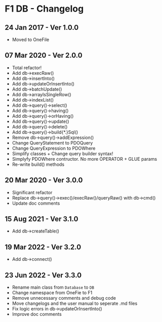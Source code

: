 # F1 DB - Changelog

## 24 Jan 2017 - Ver 1.0.0
  - Moved to OneFile

## 07 Mar 2020 - Ver 2.0.0
  - Total refactor!
  - Add db->execRaw()
  - Add db->insertInto()
  - Add db->updateOrInsertInto()
  - Add db->batchUpdate()
  - Add db->arrayIsSingleRow()
  - Add db->indexList()
  - Add db->query()->select()
  - Add db->query()->having()
  - Add db->query()->orHaving()
  - Add db->query()->update()
  - Add db->query()->delete()
  - Add db->query()->build{*.}Sql()
  - Remove db->query()->addExpression()
  - Change QueryStatement to PDOQuery
  - Change QueryExpression to PDOWhere
  - Simplify classes + Change query builder syntax!
  - Simplyfy PDOWhere contructor. No more OPERATOR + GLUE params
  - Re-write build() methods

## 20 Mar 2020 - Ver 3.0.0
  - Significant refactor
  - Replace db->query()->exec()/execRaw()/queryRaw() with db->cmd()
  - Update doc comments

## 15 Aug 2021 - Ver 3.1.0
  - Add db->createTable()
 
## 19 Mar 2022 - Ver 3.2.0
  - Add db->connect()

## 23 Jun 2022 - Ver 3.3.0
  - Rename main class from `Database` to `DB`
  - Change namespace from OneFie to F1
  - Remove unnecessary comments and debug code
  - Move changelogs and the user manual to seperate .md files
  - Fix logic errors in db->updateOrInsertInto()
  - Improve doc comments
